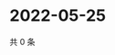 # 2022-05-25

共 0 条

<!-- BEGIN WEIBO -->
<!-- 最后更新时间 Wed May 25 2022 07:14:15 GMT+0800 (China Standard Time) -->

<!-- END WEIBO -->
